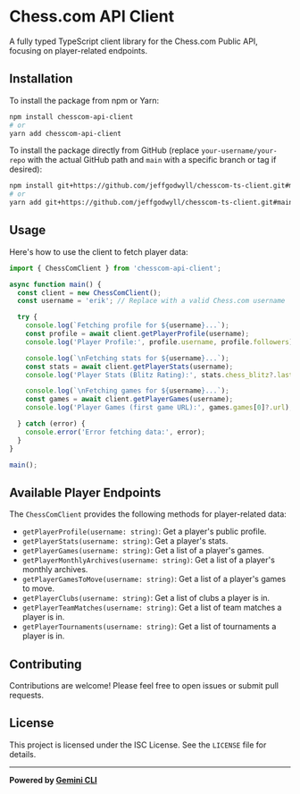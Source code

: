 # Chess.com API Client

A fully typed TypeScript client library for the Chess.com Public API, focusing on player-related endpoints.

## Installation

To install the package from npm or Yarn:

```bash
npm install chesscom-api-client
# or
yarn add chesscom-api-client
```

To install the package directly from GitHub (replace `your-username/your-repo` with the actual GitHub path and `main` with a specific branch or tag if desired):

```bash
npm install git+https://github.com/jeffgodwyll/chesscom-ts-client.git#main
# or
yarn add git+https://github.com/jeffgodwyll/chesscom-ts-client.git#main
```

## Usage

Here's how to use the client to fetch player data:

```typescript
import { ChessComClient } from 'chesscom-api-client';

async function main() {
  const client = new ChessComClient();
  const username = 'erik'; // Replace with a valid Chess.com username

  try {
    console.log(`Fetching profile for ${username}...`);
    const profile = await client.getPlayerProfile(username);
    console.log('Player Profile:', profile.username, profile.followers);

    console.log(`\nFetching stats for ${username}...`);
    const stats = await client.getPlayerStats(username);
    console.log('Player Stats (Blitz Rating):', stats.chess_blitz?.last.rating);

    console.log(`\nFetching games for ${username}...`);
    const games = await client.getPlayerGames(username);
    console.log('Player Games (first game URL):', games.games[0]?.url);

  } catch (error) {
    console.error('Error fetching data:', error);
  }
}

main();
```

## Available Player Endpoints

The `ChessComClient` provides the following methods for player-related data:

- `getPlayerProfile(username: string)`: Get a player's public profile.
- `getPlayerStats(username: string)`: Get a player's stats.
- `getPlayerGames(username: string)`: Get a list of a player's games.
- `getPlayerMonthlyArchives(username: string)`: Get a list of a player's monthly archives.
- `getPlayerGamesToMove(username: string)`: Get a list of a player's games to move.
- `getPlayerClubs(username: string)`: Get a list of clubs a player is in.
- `getPlayerTeamMatches(username: string)`: Get a list of team matches a player is in.
- `getPlayerTournaments(username: string)`: Get a list of tournaments a player is in.

## Contributing

Contributions are welcome! Please feel free to open issues or submit pull requests.

## License

This project is licensed under the ISC License. See the `LICENSE` file for details.

---

**Powered by [Gemini CLI](https://github.com/google-gemini/gemini-cli)**